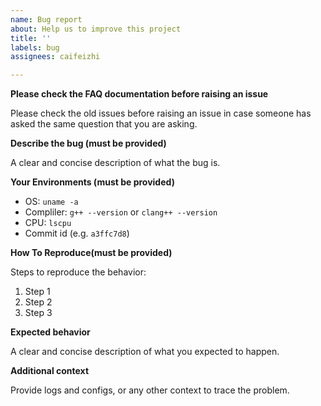 ```yaml
---
name: Bug report
about: Help us to improve this project
title: ''
labels: bug
assignees: caifeizhi

---
```


**Please check the FAQ documentation before raising an issue**

Please check the old issues before raising an issue in case someone has asked the same question that you are asking.

**Describe the bug (__must be provided__)**

A clear and concise description of what the bug is.

**Your Environments (__must be provided__)**

* OS: `uname -a`
* Compliler: `g++ --version` or `clang++ --version`
* CPU: `lscpu`
* Commit id (e.g. `a3ffc7d8`)

**How To Reproduce(__must be provided__)**

Steps to reproduce the behavior:

1. Step 1
2. Step 2
3. Step 3

**Expected behavior**

A clear and concise description of what you expected to happen.

**Additional context**

Provide logs and configs, or any other context to trace the problem.
